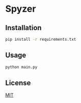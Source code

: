 # Spyzer



## Installation


```bash
pip install -r requirements.txt
```

## Usage

```python
python main.py
```



## License
[MIT](https://choosealicense.com/licenses/mit/)